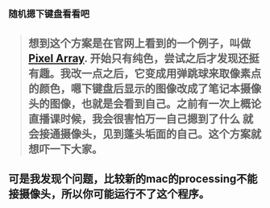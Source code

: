 ## `随机摁下键盘看看吧`

> ## 想到这个方案是在官网上看到的一个例子，叫做[Pixel Array](https://processing.org/examples/pixelarray.html). 开始只有纯色，尝试之后才发现还挺有趣。我改一点之后，它变成用弹跳球来取像素点的颜色，嗯下键盘后显示的图像改成了笔记本摄像头的图像，也就是会看到自己。之前有一次上概论直播课时候，我会很害怕万一自己摁到了什么 就会接通摄像头，见到蓬头垢面的自己。这个方案就想吓一下大家。
## 可是我发现个问题，比较新的mac的processing不能接摄像头，所以你可能运行不了这个程序。